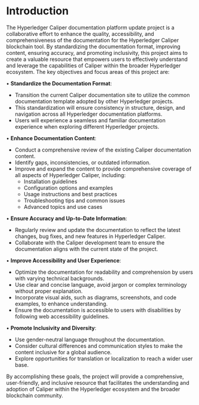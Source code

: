 # Introduction

The Hyperledger Caliper documentation platform update project is a collaborative effort to enhance the quality, accessibility, and comprehensiveness of the documentation for the Hyperledger Caliper blockchain tool. By standardizing the documentation format, improving content, ensuring accuracy, and promoting inclusivity, this project aims to create a valuable resource that empowers users to effectively understand and leverage the capabilities of Caliper within the broader Hyperledger ecosystem. The key objectives and focus areas of this project are:

• **Standardize the Documentation Format**:
  - Transition the current Caliper documentation site to utilize the common documentation template adopted by other Hyperledger projects.
  - This standardization will ensure consistency in structure, design, and navigation across all Hyperledger documentation platforms.
  - Users will experience a seamless and familiar documentation experience when exploring different Hyperledger projects.

• **Enhance Documentation Content**:
  - Conduct a comprehensive review of the existing Caliper documentation content.
  - Identify gaps, inconsistencies, or outdated information.
  - Improve and expand the content to provide comprehensive coverage of all aspects of Hyperledger Caliper, including:
    - Installation guidelines
    - Configuration options and examples
    - Usage instructions and best practices
    - Troubleshooting tips and common issues
    - Advanced topics and use cases

• **Ensure Accuracy and Up-to-Date Information**:
  - Regularly review and update the documentation to reflect the latest changes, bug fixes, and new features in Hyperledger Caliper.
  - Collaborate with the Caliper development team to ensure the documentation aligns with the current state of the project.

• **Improve Accessibility and User Experience**:
  - Optimize the documentation for readability and comprehension by users with varying technical backgrounds.
  - Use clear and concise language, avoid jargon or complex terminology without proper explanation.
  - Incorporate visual aids, such as diagrams, screenshots, and code examples, to enhance understanding.
  - Ensure the documentation is accessible to users with disabilities by following web accessibility guidelines.

• **Promote Inclusivity and Diversity**:
  - Use gender-neutral language throughout the documentation.
  - Consider cultural differences and communication styles to make the content inclusive for a global audience.
  - Explore opportunities for translation or localization to reach a wider user base.

By accomplishing these goals, the project will provide a comprehensive, user-friendly, and inclusive resource that facilitates the understanding and adoption of Caliper within the Hyperledger ecosystem and the broader blockchain community.

